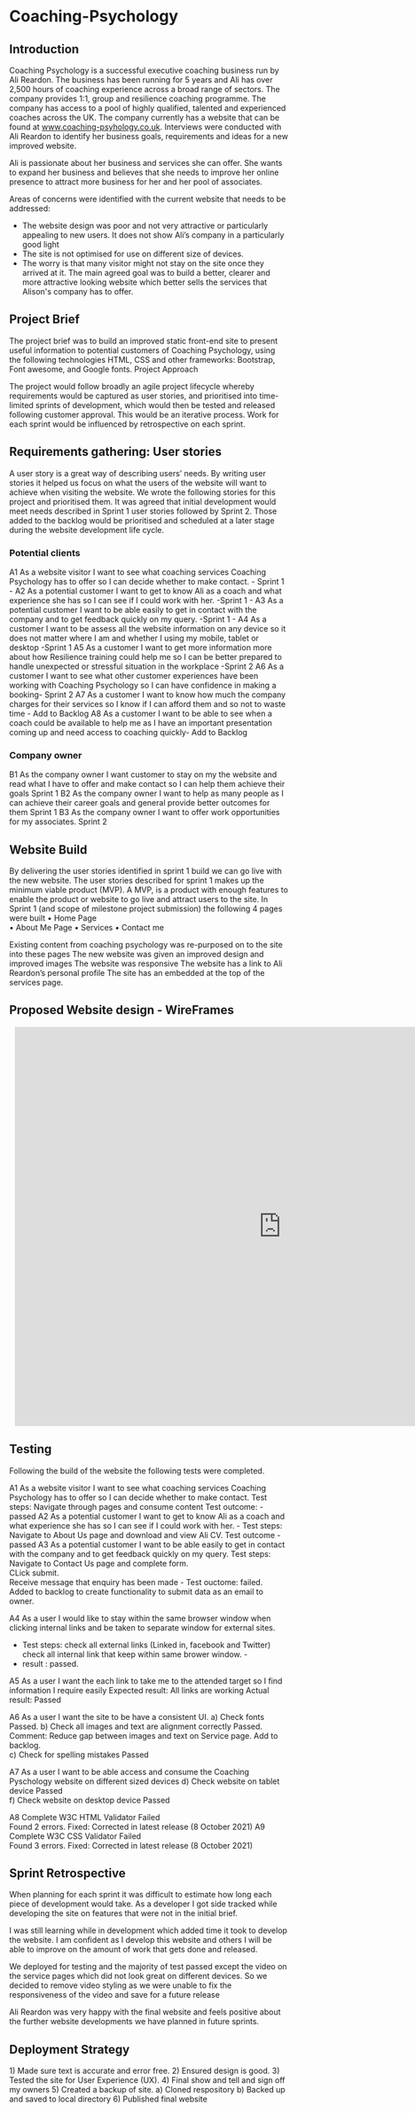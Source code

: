 <h1>Coaching-Psychology</h1>

<h2>Introduction</h2>

Coaching Psychology is a successful executive coaching business run by Ali Reardon.  The business has been running for 5 years and Ali has over 2,500 hours of coaching experience across a broad range of sectors.   The company provides 1:1, group and resilience coaching programme. The company has access to a pool of highly qualified, talented and experienced coaches across the UK.  The company currently has a website that can be found at www.coaching-psyhology.co.uk. 
Interviews were conducted with Ali Reardon to identify her business goals, requirements and ideas for a new improved website. 

Ali is passionate about her business and services she can offer.   She wants to expand her business and believes that she needs to improve her online presence to attract more business for her and her pool of associates.

Areas of concerns were identified with the current website that needs to be addressed:
-	The website design was poor and not very attractive or particularly appealing to new users.  It does not show Ali’s company in a particularly good light
-	The site is not optimised for use on different size of devices.
-	The worry is that many visitor might not stay on the site once they arrived at it.
The main agreed goal was to build a better, clearer and more attractive looking website which better sells the services that Alison's company has to offer.

<h2>Project Brief</h2>

The project brief was to build an improved static front-end site to present useful information to potential customers of Coaching Psychology, using the following technologies HTML, CSS and other frameworks: Bootstrap, Font awesome, and Google fonts.
Project Approach

The project would follow broadly an agile project lifecycle whereby requirements would be captured as user stories, and prioritised into time-limited sprints of development, which would then be tested and released following customer approval.  This would be an iterative process.   Work for each sprint would be influenced by retrospective on each sprint.

<h2>Requirements gathering: User stories</h2>

A user story is a great way of describing users’ needs.  By writing user stories it helped us focus on what the users of the website will want to achieve when visiting the website.   We wrote the following stories for this project and prioritised them.  It was agreed that initial development would meet needs described in Sprint 1 user stories followed by Sprint 2.  Those added to the backlog would be prioritised and scheduled at a later stage during the website development life cycle.

<h3>Potential clients</h3>

A1	As a website visitor I want to see what coaching services Coaching Psychology has to offer so I can decide whether to make contact. - Sprint 1 - 
A2	As a potential customer I want to get to know Ali as a coach and what experience she has so I can see if I could work with her. -Sprint 1 -
A3	As a potential customer I want to be able easily to get in contact with the company and to get feedback quickly on my query. -Sprint 1 - 
A4	As a customer I want to be assess all the website information on any device so it does not matter where I am and whether I using my mobile, tablet or desktop -Sprint 1
A5	As a customer I want to get more information more about how Resilience training could help me so I can be better prepared to handle unexpected or stressful situation in the workplace -Sprint 2
A6	As a customer I want to see what other customer experiences have been working with Coaching Psychology so I can have confidence in making a booking- Sprint 2
A7	As a customer I want to know how much the company charges for their services so I know if I can afford them and so not to waste time - Add to Backlog
A8	As a customer I want to be able to see when a coach could be available to help me as I have an important presentation coming up and need access to coaching quickly- Add to Backlog

<h3>Company owner</h3>

B1	As the company owner I want customer to stay on my the website and read what I have to offer and make contact so I can help them achieve their goals	Sprint 1
B2	As the company owner I want to help as many people as I can achieve their career goals and general provide better outcomes for them	Sprint 1
B3	As the company owner I want to offer work opportunities for my associates.	Sprint 2

<h2>Website Build</h2>

By delivering the user stories identified in sprint 1 build we can go live with the new website.  The user stories described for sprint 1 makes up the minimum viable product (MVP).  A MVP, is a product with enough features to enable the product or website to go live and attract users to the site.
In Sprint 1 (and scope of milestone project submission) the following 4 pages were built
•	Home Page     
•	About Me Page
•	Services 
•	Contact me

Existing content from coaching psychology was re-purposed on to the site into these pages
The new website was given an improved design and improved images
The website was responsive 
The website has a link to Ali Reardon’s personal profile
The site has an embedded at the top of the services page.

<h2>Proposed Website design - WireFrames</h2>

<div style="width: 960px; height: 720px; margin: 10px; position: relative;"><iframe allowfullscreen frameborder="0" style="width:960px; height:720px" src="https://lucid.app/documents/embeddedchart/04a62d31-69b0-4297-aab0-23b2a120ae3c" id="bGyr61Tjaz5W"></iframe></div>

<h2>Testing</h2>
Following the build of the website the following tests were completed.

A1	As a website visitor I want to see what coaching services Coaching Psychology has to offer so I can decide whether to make contact. 
Test steps: Navigate through pages and consume content
Test outcome: - passed
A2	As a potential customer I want to get to know Ali as a coach and what experience she has so I can see if I could work with her. -
Test steps:  Navigate to About Us page and download and view Ali CV.
Test outcome -passed
A3	As a potential customer I want to be able easily to get in contact with the company and to get feedback quickly on my query. 
Test steps:  Navigate to Contact Us page and complete form.   
CLick submit.  
Receive message that enquiry has been made - 
Test ouctome:  failed.  Added to backlog to create functionality to submit data as an email to owner.

A4	As a user I would like to stay within the same browser window when clicking internal links and be taken to separate window for external sites.  
- Test steps:  check all external links (Linked in, facebook and Twitter)
check all internal link that keep within same brower window.  - 
- result :  passed.  

A5  As a user I want the each link to take me to the attended target so I find information I require easily 
Expected result:  All links are working
Actual result:	Passed	<br>


A6  As a user I want the site to be have a consistent UI. 
    a)	Check fonts	Passed.	
    b)	Check all images and text are alignment correctly	Passed.  Comment: Reduce gap between images and text on Service page. Add to backlog.<br>
    c)	Check for spelling mistakes	Passed	<br>
    
A7  As a user I want to be able access and consume the Coaching Pyschology website on different sized devices
    d) Check website on tablet device	Passed	<br>
    f) Check website on desktop device	Passed	<br>

A8	Complete W3C HTML Validator Failed	<br>  Found 2 errors.  Fixed: Corrected in latest release (8 October 2021)
A9	Complete W3C CSS Validator	Failed	<br>  Found 3 errors.  Fixed: Corrected in latest release (8 October 2021)



<h2>Sprint Retrospective</h2>

When planning for each sprint it was difficult to estimate how long each piece of development would take.
As a developer I got side tracked while developing the site on features that were not in the initial brief.  

I was still learning while in development which added time it took to develop the website.  I am confident as I develop this website and others I will be able to improve on the amount of work that gets done and released.

We deployed for testing and the majority of test passed except the video on the service pages which did not look great on different devices.   So we decided to remove video styling as we were unable to fix the responsiveness of the video and save for a future release

Ali Reardon was very happy with the final website and feels positive about the further website developments we have planned in future sprints.

<h2>Deployment Strategy </h2>
1) Made sure text is accurate and error free.
2) Ensured  design is good.
3) Tested the site for User Experience (UX).
4) Final show and tell and sign off my owners
5) Created a backup of site. 
    a) Cloned respository
    b) Backed up and saved to local directory
6) Published final website
